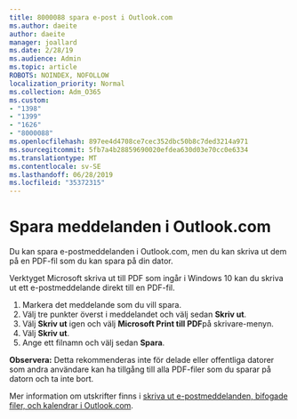 ```yaml
---
title: 8000088 spara e-post i Outlook.com
ms.author: daeite
author: daeite
manager: joallard
ms.date: 2/28/19
ms.audience: Admin
ms.topic: article
ROBOTS: NOINDEX, NOFOLLOW
localization_priority: Normal
ms.collection: Adm_O365
ms.custom:
- "1398"
- "1399"
- "1626"
- "8000088"
ms.openlocfilehash: 897ee4d4708ce7cec352dbc50b8c7ded3214a971
ms.sourcegitcommit: 5fb7a4b28859690020efdea630d03e70cc0e6334
ms.translationtype: MT
ms.contentlocale: sv-SE
ms.lasthandoff: 06/28/2019
ms.locfileid: "35372315"
---
```

# <a name="saving-messages-in-outlookcom"></a>Spara meddelanden i Outlook.com

Du kan spara e-postmeddelanden i Outlook.com, men du kan skriva ut dem på en PDF-fil som du kan spara på din dator.

Verktyget Microsoft skriva ut till PDF som ingår i Windows 10 kan du skriva ut ett e-postmeddelande direkt till en PDF-fil.

1. Markera det meddelande som du vill spara.
2. Välj tre punkter överst i meddelandet och välj sedan **Skriv ut**.
3. Välj **Skriv ut** igen och välj **Microsoft Print till PDF**på skrivare-menyn.
4. Välj **Skriv ut**.
5. Ange ett filnamn och välj sedan **Spara**.

**Observera:** Detta rekommenderas inte för delade eller offentliga datorer som andra användare kan ha tillgång till alla PDF-filer som du sparar på datorn och ta inte bort.

Mer information om utskrifter finns i [skriva ut e-postmeddelanden, bifogade filer, och kalendrar i Outlook.com](https://support.office.com/article/c835b8e5-b310-4cab-ac15-b6eb95149855).